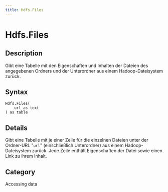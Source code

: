 ```yaml
---
title: Hdfs.Files
---
```


# Hdfs.Files


## Description

Gibt eine Tabelle mit den Eigenschaften und Inhalten der Dateien des angegebenen Ordners und der Unterordner aus einem Hadoop-Dateisystem zurück.


## Syntax

```powerquery
Hdfs.Files(
    url as text
) as table
```


## Details

Gibt eine Tabelle mit je einer Zeile für die einzelnen Dateien unter der Ordner-URL "<code>url</code>" (einschließlich Unterordner) aus einem Hadoop-Dateisystem zurück. Jede Zeile enthält Eigenschaften der Datei sowie einen Link zu ihrem Inhalt.



## Category
Accessing data
